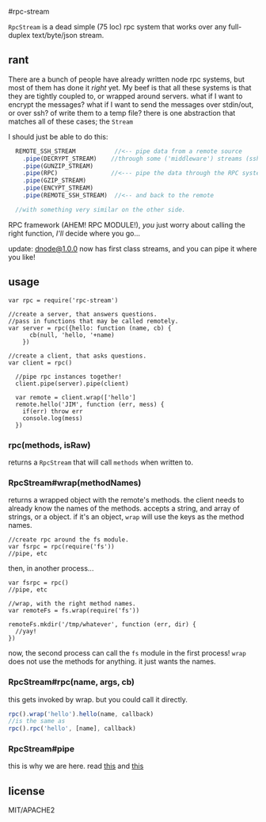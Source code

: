 #rpc-stream

`RpcStream` is a dead simple (75 loc) rpc system that works over any full-duplex text/byte/json stream.

## rant


There are a bunch of people have already written node rpc systems, but most of them has done it _right_ yet.
My beef is that all these systems is that they are tightly coupled to, or wrapped around servers. what if I want to encrypt the messages? what if I want to send the messages over stdin/out, or over ssh? of write them to a temp file? there is one abstraction that matches all of these cases; the `Stream`

I should just be able to do this:

``` js
  REMOTE_SSH_STREAM           //<-- pipe data from a remote source
    .pipe(DECRYPT_STREAM)    //through some ('middleware') streams (ssh already encrypts, but I'm paranoid)
    .pipe(GUNZIP_STREAM)
    .pipe(RPC)               //<--- pipe the data through the RPC system.
    .pipe(GZIP_STREAM)
    .pipe(ENCYPT_STREAM)
    .pipe(REMOTE_SSH_STREAM)  //<-- and back to the remote

  //with something very similar on the other side.
```
RPC framework (AHEM! RPC MODULE!), _you_ just worry about calling the right function, _I'll_ decide where you go...

update: [dnode@1.0.0](https://github.com/substack/dnode) now has first class streams, and you can pipe it where you like! 

## usage

```
var rpc = require('rpc-stream')

//create a server, that answers questions.
//pass in functions that may be called remotely.
var server = rpc({hello: function (name, cb) {
      cb(null, 'hello, '+name)
    })

//create a client, that asks questions.
var client = rpc()

  //pipe rpc instances together!
  client.pipe(server).pipe(client)

  var remote = client.wrap(['hello']
  remote.hello('JIM', function (err, mess) {
    if(err) throw err
    console.log(mess)
  })

```

### rpc(methods, isRaw)

returns a `RpcStream` that will call `methods` when written to.

### RpcStream\#wrap(methodNames)

returns a wrapped object with the remote's methods.
the client needs to already know the names of the methods.
accepts a string, and array of strings, or a object.
if it's an object, `wrap` will use the keys as the method names. 

```
//create rpc around the fs module.
var fsrpc = rpc(require('fs'))
//pipe, etc
```

then, in another process...

```
var fsrpc = rpc()
//pipe, etc

//wrap, with the right method names.
var remoteFs = fs.wrap(require('fs'))

remoteFs.mkdir('/tmp/whatever', function (err, dir) {
  //yay!  
})

```

now, the second process can call the `fs` module in the first process!
`wrap` does not use the methods for anything. it just wants the names.

### RpcStream#rpc(name, args, cb)

this gets invoked by wrap. but you could call it directly.

``` js
rpc().wrap('hello').hello(name, callback)
//is the same as
rpc().rpc('hello', [name], callback)
```

### RpcStream#pipe

this is why we are here. read [this](http://nodejs.org/api/stream.html#stream_stream_pipe_destination_options) and [this](https://github.com/joyent/node/blob/master/lib/stream.js)


## license

MIT/APACHE2
